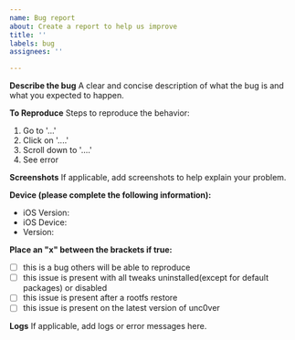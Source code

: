 ```yaml
---
name: Bug report
about: Create a report to help us improve
title: ''
labels: bug
assignees: ''

---
```


**Describe the bug**
A clear and concise description of what the bug is and what you expected to happen.

**To Reproduce**
Steps to reproduce the behavior:
1. Go to '...'
2. Click on '....'
3. Scroll down to '....'
4. See error

**Screenshots**
If applicable, add screenshots to help explain your problem.

**Device (please complete the following information):**
 - iOS Version: 
 - iOS Device: 
 - Version: 

**Place an "x" between the brackets if true:**
 - [ ] this is a bug others will be able to reproduce
 - [ ] this issue is present with all tweaks uninstalled(except for default packages) or disabled
 - [ ] this issue is present after a rootfs restore
 - [ ] this issue is present on the latest version of unc0ver

**Logs**
If applicable, add logs or error messages here.

